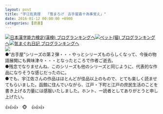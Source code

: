 ```yaml
---
layout: post
title: "宇江佐真理　　「雪まろげ　古手屋喜十為事覚え」"
date: 2016-01-12 00:00:00 +0900
categories: [読書]
---
```


[![](/syuusyuu9701/assets/images/宇江佐真理-「雪まろげ-古手屋喜十為事覚え」-br_c_3028_1.gif)](http://blog.with2.net/link.php?1659096:3028 "日本漢字能力検定(漢検) ブログランキングへ")[日本漢字能力検定(漢検) ブログランキングへ](http://blog.with2.net/link.php?1659096:3028)[![](/syuusyuu9701/assets/images/宇江佐真理-「雪まろげ-古手屋喜十為事覚え」-br_c_1348_1.gif)](http://blog.with2.net/link.php?1659096:1348 "ペット(猫) ブログランキングへ")[ペット(猫) ブログランキングへ](http://blog.with2.net/link.php?1659096:1348)[![](/syuusyuu9701/assets/images/宇江佐真理-「雪まろげ-古手屋喜十為事覚え」-br_c_9257_1.gif)](http://blog.with2.net/link.php?1659096:9257 "気まぐれ日記 ブログランキングへ")[気まぐれ日記 ブログランキングへ](http://blog.with2.net/link.php?1659096:9257)  
![](/syuusyuu9701/assets/images/宇江佐真理-「雪まろげ-古手屋喜十為事覚え」-a1eecff167bc85dc6cf8f9e5558e91f9.jpg)  
●“古手屋”シリーズの第２弾・・・やっとシリーズものらしくなって、今後の物語展開にも興味津々・・・となったところで作者ご逝去。  
●残念でなりませんね、このシリーズも他のシリーズと同じように、代表的な作品になりそうな感じだったのに。  
●でも、宇江佐さんの作品はほとんどが佳品以上のもので、とても楽しく読ませてもらいました。函館に住んでいながら、江戸・下町と江戸の庶民生活のことを書き上げる力量には感服いたしました。ホント、一読者としてありがとうと申し上げたい。  
  
👍👍👍　🐵　👍👍👍  
  